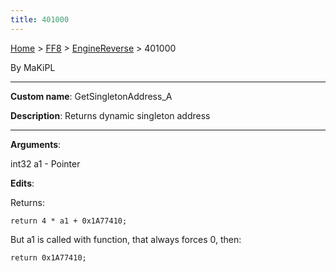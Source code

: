 ```yaml
---
title: 401000
---
```


[Home](/Main%20Page.md) > [FF8](/FF8.md) > [EngineReverse](/FF8/EngineReverse.md) > 401000

By MaKiPL

------------------------------------------------------------------------

**Custom name**: GetSingletonAddress\_A

**Description**: Returns dynamic singleton address

------------------------------------------------------------------------

**Arguments**:

int32 a1 - Pointer

**Edits**:

Returns:

`return 4 * a1 + 0x1A77410;`

But a1 is called with function, that always forces 0, then:

`return 0x1A77410;`
